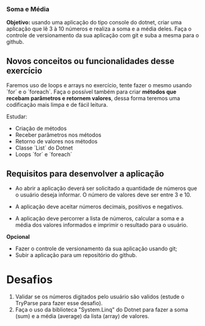 ### Soma e Média

**Objetivo:** usando uma aplicação do tipo console do dotnet, criar uma aplicação que lê 3 à 10 números e realiza a soma e a média deles. Faça o controle de versionamento da sua aplicação com git e suba a mesma para o github.

## Novos conceitos ou funcionalidades desse exercício

Faremos uso de loops e arrays no exercício, tente fazer o mesmo usando ´for´ e o ´foreach´.
Faça o possível também para criar **métodos que recebam parâmetros e retornem valores**, dessa forma teremos uma codificação mais limpa e de fácil leitura.

Estudar:
- Criação de métodos
- Receber parâmetros nos métodos
- Retorno de valores nos métodos
- Classe ´List´ do Dotnet
- Loops ´for´ e ´foreach´

## Requisitos para desenvolver a aplicação

- Ao abrir a aplicação deverá ser solicitado a quantidade de números que o usuário deseja informar. O número de valores deve ser entre 3 e 10.

- A aplicação deve aceitar números decimais, positivos e negativos.

- A aplicação deve percorrer a lista de números, calcular a soma e a média dos valores informados e imprimir o resultado para o usuário.

**Opcional**
- Fazer o controle de versionamento da sua aplicação usando git;
- Subir a aplicação para um repositório do github.

# Desafios

1. Validar se os números digitados pelo usuário são validos (estude o TryParse para fazer esse desafio).
2. Faça o uso da biblioteca "System.Linq" do Dotnet para fazer a soma (sum) e a média (average) da lista (array) de valores.